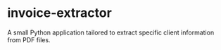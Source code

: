 # invoice-extractor
A small Python application tailored to extract specific client information from PDF files.

